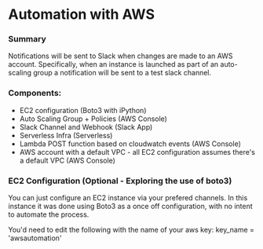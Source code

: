 # Automation with AWS


### Summary
Notifications will be sent to Slack when changes are made to an AWS account. Specifically, when an instance is launched as part of an auto-scaling group a notification will be sent to a test slack channel.

### Components:
- EC2 configuration (Boto3 with iPython)
- Auto Scaling Group + Policies (AWS Console)
- Slack Channel and Webhook (Slack App)
- Serverless Infra (Serverless)
- Lambda POST function based on cloudwatch events (AWS Console)
- AWS account with a default VPC - all EC2 configuration assumes there's a default VPC (AWS Console)


### EC2 Configuration (Optional - Exploring the use of boto3)
You can just configure an EC2 instance via your prefered channels. In this instance it was done using Boto3 as a once off configuration, with no intent to automate the process.

You'd need to edit the following with the name of your aws key:
key_name = 'awsautomation'



